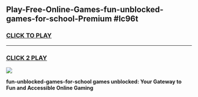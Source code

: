 
## Play-Free-Online-Games-fun-unblocked-games-for-school-Premium #lc96t
<h3>
<a href="https://premium.freeplayer.one?title=fun-unblocked-games-for-school&ref=8M">CLICK TO PLAY</a></h3>
<hr>

<h3>
<a href="https://premium.freeplayer.one?title=fun-unblocked-games-for-school&ref=8M">CLICK 2 PLAY</a>
  
</h3>

<a href="https://premium.freeplayer.one?title=fun-unblocked-games-for-school&ref=8M"><img src="https://clearcache.store/games.png"></a>


**fun-unblocked-games-for-school games unblocked: Your Gateway to Fun and Accessible Online Gaming**
